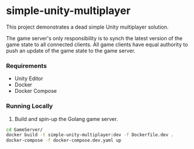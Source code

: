 # simple-unity-multiplayer
This project demonstrates a dead simple Unity multiplayer solution.

The game server's only responsibility is to synch the latest version of the game
state to all connected clients. All game clients have equal authority to push an 
update of the game state to the game server. 

### Requirements
- Unity Editor
- Docker
- Docker Compose

### Running Locally

1. Build and spin-up the Golang game server.
```sh
cd GameServer/
docker build -t simple-unity-multiplayer:dev -f Dockerfile.dev .
docker-compose -f docker-compose.dev.yaml up
```